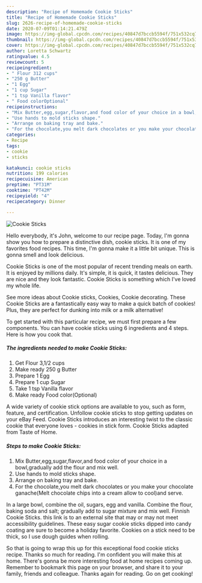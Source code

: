 ```yaml
---
description: "Recipe of Homemade Cookie Sticks"
title: "Recipe of Homemade Cookie Sticks"
slug: 2626-recipe-of-homemade-cookie-sticks
date: 2020-07-09T01:14:21.479Z
image: https://img-global.cpcdn.com/recipes/40847d7bccb5594f/751x532cq70/cookie-sticks-recipe-main-photo.jpg
thumbnail: https://img-global.cpcdn.com/recipes/40847d7bccb5594f/751x532cq70/cookie-sticks-recipe-main-photo.jpg
cover: https://img-global.cpcdn.com/recipes/40847d7bccb5594f/751x532cq70/cookie-sticks-recipe-main-photo.jpg
author: Loretta Schwartz
ratingvalue: 4.5
reviewcount: 5
recipeingredient:
- " Flour 312 cups"
- "250 g Butter"
- "1 Egg"
- "1 cup Sugar"
- "1 tsp Vanilla flavor"
- " Food colorOptional"
recipeinstructions:
- "Mix Butter,egg,sugar,flavor,and food color of your choice in a bowl,gradually add the flour and mix well."
- "Use hands to mold sticks shape."
- "Arrange on baking tray and bake."
- "For the chocolate,you melt dark chocolates or you make your chocolate ganache(Melt chocolate chips into a cream allow to cool)and serve."
categories:
- Recipe
tags:
- cookie
- sticks

katakunci: cookie sticks 
nutrition: 199 calories
recipecuisine: American
preptime: "PT31M"
cooktime: "PT42M"
recipeyield: "4"
recipecategory: Dinner

---
```



![Cookie Sticks](https://img-global.cpcdn.com/recipes/40847d7bccb5594f/751x532cq70/cookie-sticks-recipe-main-photo.jpg)

Hello everybody, it's John, welcome to our recipe page. Today, I'm gonna show you how to prepare a distinctive dish, cookie sticks. It is one of my favorites food recipes. This time, I'm gonna make it a little bit unique. This is gonna smell and look delicious.

Cookie Sticks is one of the most popular of recent trending meals on earth. It is enjoyed by millions daily. It's simple, it is quick, it tastes delicious. They are nice and they look fantastic. Cookie Sticks is something which I've loved my whole life.

See more ideas about Cookie sticks, Cookies, Cookie decorating. These Cookie Sticks are a fantastically easy way to make a quick batch of cookies! Plus, they are perfect for dunking into milk or a milk alternative!


To get started with this particular recipe, we must first prepare a few components. You can have cookie sticks using 6 ingredients and 4 steps. Here is how you cook that.

<!--inarticleads1-->

##### The ingredients needed to make Cookie Sticks:

1. Get  Flour 3,1/2 cups
1. Make ready 250 g Butter
1. Prepare 1 Egg
1. Prepare 1 cup Sugar
1. Take 1 tsp Vanilla flavor
1. Make ready  Food color(Optional)


A wide variety of cookie stick options are available to you, such as form, feature, and certification. Unfollow cookie sticks to stop getting updates on your eBay Feed. Cookie Sticks introduces an interesting twist to the classic cookie that everyone loves - cookies in stick form. Cookie Sticks adapted from Taste of Home. 

<!--inarticleads2-->

##### Steps to make Cookie Sticks:

1. Mix Butter,egg,sugar,flavor,and food color of your choice in a bowl,gradually add the flour and mix well.
1. Use hands to mold sticks shape.
1. Arrange on baking tray and bake.
1. For the chocolate,you melt dark chocolates or you make your chocolate ganache(Melt chocolate chips into a cream allow to cool)and serve.


In a large bowl, combine the oil, sugars, egg and vanilla. Combine the flour, baking soda and salt; gradually add to sugar mixture and mix well. Finnish Cookie Sticks. this link is to an external site that may or may not meet accessibility guidelines. These easy sugar cookie sticks dipped into candy coating are sure to become a holiday favorite. Cookies on a stick need to be thick, so I use dough guides when rolling. 

So that is going to wrap this up for this exceptional food cookie sticks recipe. Thanks so much for reading. I'm confident you will make this at home. There's gonna be more interesting food at home recipes coming up. Remember to bookmark this page on your browser, and share it to your family, friends and colleague. Thanks again for reading. Go on get cooking!

